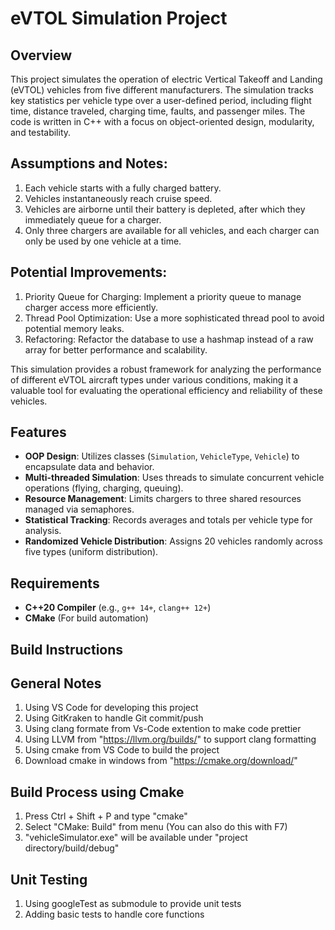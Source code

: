 # eVTOL Simulation Project

## Overview
This project simulates the operation of electric Vertical Takeoff and Landing (eVTOL) vehicles from five different manufacturers. The simulation tracks key statistics per vehicle type over a user-defined period, including flight time, distance traveled, charging time, faults, and passenger miles. The code is written in C++ with a focus on object-oriented design, modularity, and testability.

## Assumptions and Notes:
1. Each vehicle starts with a fully charged battery.
2. Vehicles instantaneously reach cruise speed.
3. Vehicles are airborne until their battery is depleted, after which they immediately queue for a charger.
4. Only three chargers are available for all vehicles, and each charger can only be used by one vehicle at a time.

## Potential Improvements:
1. Priority Queue for Charging: Implement a priority queue to manage charger access more efficiently.
2. Thread Pool Optimization: Use a more sophisticated thread pool to avoid potential memory leaks.
3. Refactoring: Refactor the database to use a hashmap instead of a raw array for better performance and scalability.

This simulation provides a robust framework for analyzing the performance of different eVTOL aircraft types under various conditions, making it a valuable tool for evaluating the operational efficiency and reliability of these vehicles.

## Features
- **OOP Design**: Utilizes classes (`Simulation`, `VehicleType`, `Vehicle`) to encapsulate data and behavior.
- **Multi-threaded Simulation**: Uses threads to simulate concurrent vehicle operations (flying, charging, queuing).
- **Resource Management**: Limits chargers to three shared resources managed via semaphores.
- **Statistical Tracking**: Records averages and totals per vehicle type for analysis.
- **Randomized Vehicle Distribution**: Assigns 20 vehicles randomly across five types (uniform distribution).

## Requirements
- **C++20 Compiler** (e.g., `g++ 14+`, `clang++ 12+`)
- **CMake** (For build automation)

## Build Instructions
## General Notes
1. Using VS Code for developing this project
2. Using GitKraken to handle Git commit/push
3. Using clang formate from Vs-Code extention to make code prettier
4. Using LLVM from "https://llvm.org/builds/" to support clang formatting
5. Using cmake from VS Code to build the project
6. Download cmake in windows from "https://cmake.org/download/"

## Build Process using Cmake
1. Press Ctrl + Shift + P and type "cmake"
2. Select "CMake: Build" from menu (You can also do this with F7)
3. "vehicleSimulator.exe" will be available under "project directory/build/debug"

## Unit Testing
1. Using googleTest as submodule to provide unit tests
2. Adding basic tests to handle core functions
